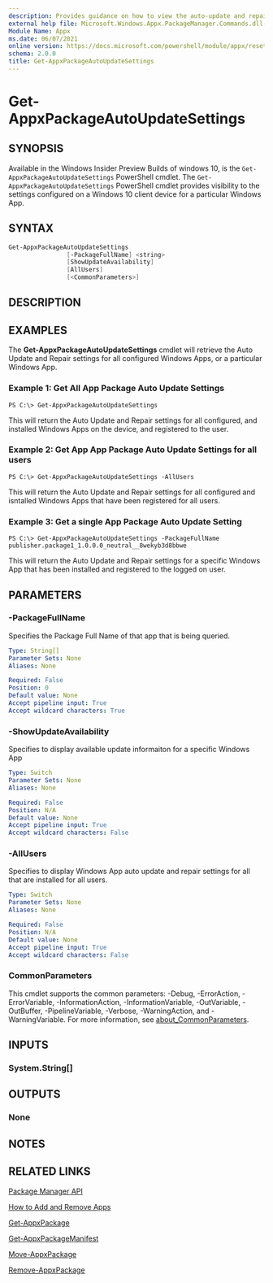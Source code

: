 ```yaml
---
description: Provides guidance on how to view the auto-update and repair settings of a Windows App.
external help file: Microsoft.Windows.Appx.PackageManager.Commands.dll-help.xml
Module Name: Appx
ms.date: 06/07/2021
online version: https://docs.microsoft.com/powershell/module/appx/reset-appxpackage?view=windowsserver2022-ps&wt.mc_id=ps-gethelp
schema: 2.0.0
title: Get-AppxPackageAutoUpdateSettings
---
```


# Get-AppxPackageAutoUpdateSettings

## SYNOPSIS
Available in the Windows Insider Preview Builds of windows 10, is the `Get-AppxPackageAutoUpdateSettings` PowerShell cmdlet. The `Get-AppxPackageAutoUpdateSettings` PowerShell cmdlet provides visibility to the settings configured on a Windows 10 client device for a particular Windows App. 

## SYNTAX

```PowerShell
Get-AppxPackageAutoUpdateSettings 
                [-PackageFullName] <string>
                [ShowUpdateAvailability]
                [AllUsers]
                [<CommonParameters>]
```

## DESCRIPTION


## EXAMPLES
The **Get-AppxPackageAutoUpdateSettings** cmdlet will retrieve the Auto Update and Repair settings for all configured Windows Apps, or a particular Windows App.

### Example 1: Get All App Package Auto Update Settings
```
PS C:\> Get-AppxPackageAutoUpdateSettings
```

This will return the Auto Update and Repair settings for all configured, and installed Windows Apps on the device, and registered to the user.

### Example 2: Get App App Package Auto Update Settings for all users
```
PS C:\> Get-AppxPackageAutoUpdateSettings -AllUsers
```

This will return the Auto Update and Repair settings for all configured and isntalled Windows Apps that have been registered for all users.

### Example 3: Get a single App Package Auto Update Setting
```
PS C:\> Get-AppxPackageAutoUpdateSettings -PackageFullName publisher.package1_1.0.0.0_neutral__8wekyb3d8bbwe
```

This will return the Auto Update and Repair settings for a specific Windows App that has been installed and registered to the logged on user.

## PARAMETERS

### -PackageFullName
Specifies the Package Full Name of that app that is being queried.

```yaml
Type: String[]
Parameter Sets: None
Aliases: None

Required: False
Position: 0
Default value: None
Accept pipeline input: True
Accept wildcard characters: True
```

### -ShowUpdateAvailability
Specifies to display available update informaiton for a specific Windows App

```yaml
Type: Switch
Parameter Sets: None
Aliases: None

Required: False
Position: N/A
Default value: None
Accept pipeline input: True
Accept wildcard characters: False
```

### -AllUsers
Specifies to display Windows App auto update and repair settings for all that are installed for all users.

```yaml
Type: Switch
Parameter Sets: None
Aliases: None

Required: False
Position: N/A
Default value: None
Accept pipeline input: True
Accept wildcard characters: False
```


### CommonParameters
This cmdlet supports the common parameters: -Debug, -ErrorAction, -ErrorVariable, -InformationAction, -InformationVariable, -OutVariable, -OutBuffer, -PipelineVariable, -Verbose, -WarningAction, and -WarningVariable. For more information, see [about_CommonParameters](http://go.microsoft.com/fwlink/?LinkID=113216).

## INPUTS

### System.String[]

## OUTPUTS

### None

## NOTES

## RELATED LINKS

[Package Manager API](http://go.microsoft.com/fwlink/?LinkId=245447)

[How to Add and Remove Apps](http://go.microsoft.com/fwlink/?LinkID=231020)

[Get-AppxPackage](./Get-AppxPackage.md)

[Get-AppxPackageManifest](./Get-AppxPackageManifest.md)

[Move-AppxPackage](./Move-AppxPackage.md)

[Remove-AppxPackage](./Remove-AppxPackage.md)
